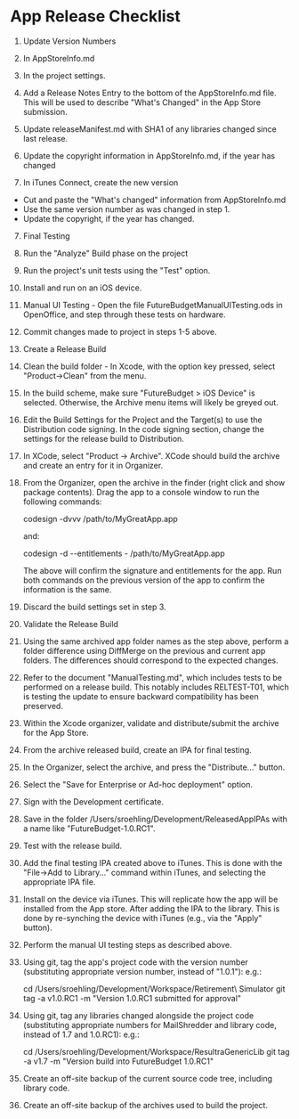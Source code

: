 # App Release Checklist

1. Update Version Numbers
  1. In AppStoreInfo.md
  3. In the project settings.

3. Add a Release Notes Entry to the bottom of the AppStoreInfo.md file. This will be used to describe "What's Changed" in the App Store submission.

4. Update releaseManifest.md with SHA1 of any libraries changed since last release.

5. Update the copyright information in AppStoreInfo.md, if the year has changed
  
6. In iTunes Connect, create the new version
  * Cut and paste the "What's changed" information from AppStoreInfo.md
  * Use the same version number as was changed in step 1.
  * Update the copyright, if the year has changed.

7. Final Testing
  1. Run the "Analyze" Build phase on the project
  2. Run the project's unit tests using the "Test" option.
  3. Install and run on an iOS device.
  4. Manual UI Testing - Open the file FutureBudgetManualUITesting.ods in OpenOffice, and step through these tests on hardware.
  
8. Commit changes made to project in steps 1-5 above.

9. Create a Release Build

  1. Clean the build folder - In Xcode, with the option key pressed, select "Product->Clean" from the menu.

  2. In the build scheme, make sure "FutureBudget > iOS Device" is selected. Otherwise, the Archive menu items will likely be greyed out.
  
  3. Edit the Build Settings for the Project and the Target(s) to use the Distribution code signing. In the code signing section, change the settings for the release build to Distribution.
  
  4. In XCode, select "Product -> Archive". XCode should build the archive and create an entry for it in Organizer.


  5. From the Organizer, open the archive in the finder (right click and show package contents). Drag the 
     app to a console window to run the following commands:
     
     codesign -dvvv /path/to/MyGreatApp.app
     
     and:
     
     codesign -d --entitlements - /path/to/MyGreatApp.app
     
     The above will confirm the signature and entitlements for the
     app. Run both commands on the previous version of the app
     to confirm the information is the same.

   6. Discard the build settings set in step 3.

10. Validate the Release Build

  1. Using the same archived app folder names as the step above,
     perform a folder difference using DiffMerge on the previous
     and current app folders. The differences should correspond to
     the expected changes.

  2. Refer to the document "ManualTesting.md", which includes tests to
     be performed on a release build. This notably includes RELTEST-T01,
     which is testing the update to ensure backward compatibility has been preserved.

11. Within the Xcode organizer, validate and distribute/submit the archive for the App Store.

13. From the archive released build, create an IPA for final testing.

  1. In the Organizer, select the archive, and press the "Distribute..." button.
  2. Select the "Save for Enterprise or Ad-hoc deployment" option.
  3. Sign with the Development certificate.
  4. Save in the folder /Users/sroehling/Development/ReleasedAppIPAs with a name like "FutureBudget-1.0.RC1".
  
14. Test with the release build.

  1. Add the final testing IPA created above to iTunes. This is done with the "File->Add to Library..." command within iTunes, and selecting the appropriate IPA file.
  2. Install on the device via iTunes. This will replicate how the app will be installed from the App store. After adding the IPA to the library. This is done by re-synching the device with iTunes (e.g., via the "Apply" button).
  3. Perform the manual UI testing steps as described above.
  
15. Using git, tag the app's project code with the version number
   (substituting appropriate version number, instead of "1.0.1"): e.g.:

    cd /Users/sroehling/Development/Workspace/Retirement\ Simulator
	git tag -a v1.0.RC1 -m "Version 1.0.RC1 submitted for approval"
	
16. Using git, tag any libraries changed alongside the project code 
   (substituting appropriate numbers for MailShredder and library code, instead of 1.7 and 1.0.RC1): e.g.:

    cd /Users/sroehling/Development/Workspace/ResultraGenericLib
	git tag -a v1.7 -m "Version build into FutureBudget 1.0.RC1"
	
17. Create an off-site backup of the current source code tree, including library code.

18. Create an off-site backup of the archives used to build the project.